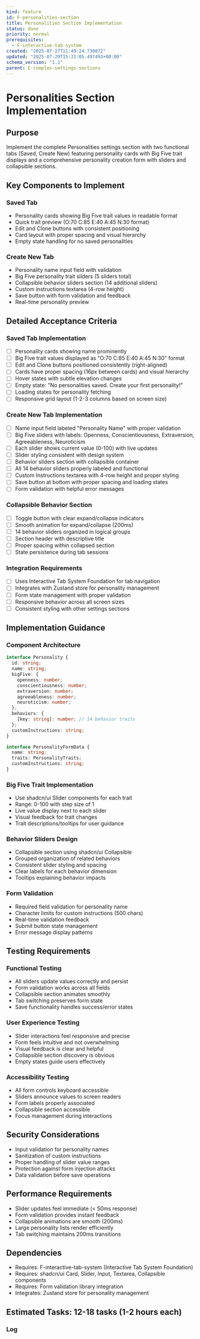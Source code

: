 ```yaml
---
kind: feature
id: F-personalities-section
title: Personalities Section Implementation
status: done
priority: normal
prerequisites:
  - F-interactive-tab-system
created: "2025-07-27T11:49:24.730872"
updated: "2025-07-29T15:31:05.497493+00:00"
schema_version: "1.1"
parent: E-complex-settings-sections
---
```


# Personalities Section Implementation

## Purpose

Implement the complete Personalities settings section with two functional tabs (Saved, Create New) featuring personality cards with Big Five trait displays and a comprehensive personality creation form with sliders and collapsible sections.

## Key Components to Implement

### Saved Tab

- Personality cards showing Big Five trait values in readable format
- Quick trait preview (O:70 C:85 E:40 A:45 N:30 format)
- Edit and Clone buttons with consistent positioning
- Card layout with proper spacing and visual hierarchy
- Empty state handling for no saved personalities

### Create New Tab

- Personality name input field with validation
- Big Five personality trait sliders (5 sliders total)
- Collapsible behavior sliders section (14 additional sliders)
- Custom instructions textarea (4-row height)
- Save button with form validation and feedback
- Real-time personality preview

## Detailed Acceptance Criteria

### Saved Tab Implementation

- [ ] Personality cards showing name prominently
- [ ] Big Five trait values displayed as "O:70 C:85 E:40 A:45 N:30" format
- [ ] Edit and Clone buttons positioned consistently (right-aligned)
- [ ] Cards have proper spacing (16px between cards) and visual hierarchy
- [ ] Hover states with subtle elevation changes
- [ ] Empty state: "No personalities saved. Create your first personality!"
- [ ] Loading states for personality fetching
- [ ] Responsive grid layout (1-2-3 columns based on screen size)

### Create New Tab Implementation

- [ ] Name input field labeled "Personality Name" with proper validation
- [ ] Big Five sliders with labels: Openness, Conscientiousness, Extraversion, Agreeableness, Neuroticism
- [ ] Each slider shows current value (0-100) with live updates
- [ ] Slider styling consistent with design system
- [ ] Behavior sliders section with collapsible container
- [ ] All 14 behavior sliders properly labeled and functional
- [ ] Custom Instructions textarea with 4-row height and proper styling
- [ ] Save button at bottom with proper spacing and loading states
- [ ] Form validation with helpful error messages

### Collapsible Behavior Section

- [ ] Toggle button with clear expand/collapse indicators
- [ ] Smooth animation for expand/collapse (200ms)
- [ ] 14 behavior sliders organized in logical groups
- [ ] Section header with descriptive title
- [ ] Proper spacing within collapsed section
- [ ] State persistence during tab sessions

### Integration Requirements

- [ ] Uses Interactive Tab System Foundation for tab navigation
- [ ] Integrates with Zustand store for personality management
- [ ] Form state management with proper validation
- [ ] Responsive behavior across all screen sizes
- [ ] Consistent styling with other settings sections

## Implementation Guidance

### Component Architecture

```typescript
interface Personality {
  id: string;
  name: string;
  bigFive: {
    openness: number;
    conscientiousness: number;
    extraversion: number;
    agreeableness: number;
    neuroticism: number;
  };
  behaviors: {
    [key: string]: number; // 14 behavior traits
  };
  customInstructions: string;
}

interface PersonalityFormData {
  name: string;
  traits: PersonalityTraits;
  customInstructions: string;
}
```

### Big Five Trait Implementation

- Use shadcn/ui Slider components for each trait
- Range: 0-100 with step size of 1
- Live value display next to each slider
- Visual feedback for trait changes
- Trait descriptions/tooltips for user guidance

### Behavior Sliders Design

- Collapsible section using shadcn/ui Collapsible
- Grouped organization of related behaviors
- Consistent slider styling and spacing
- Clear labels for each behavior dimension
- Tooltips explaining behavior impacts

### Form Validation

- Required field validation for personality name
- Character limits for custom instructions (500 chars)
- Real-time validation feedback
- Submit button state management
- Error message display patterns

## Testing Requirements

### Functional Testing

- All sliders update values correctly and persist
- Form validation works across all fields
- Collapsible section animates smoothly
- Tab switching preserves form state
- Save functionality handles success/error states

### User Experience Testing

- Slider interactions feel responsive and precise
- Form feels intuitive and not overwhelming
- Visual feedback is clear and helpful
- Collapsible section discovery is obvious
- Empty states guide users effectively

### Accessibility Testing

- All form controls keyboard accessible
- Sliders announce values to screen readers
- Form labels properly associated
- Collapsible section accessible
- Focus management during interactions

## Security Considerations

- Input validation for personality names
- Sanitization of custom instructions
- Proper handling of slider value ranges
- Protection against form injection attacks
- Data validation before save operations

## Performance Requirements

- Slider updates feel immediate (< 50ms response)
- Form validation provides instant feedback
- Collapsible animations are smooth (200ms)
- Large personality lists render efficiently
- Tab switching maintains 200ms transitions

## Dependencies

- Requires: F-interactive-tab-system (Interactive Tab System Foundation)
- Requires: shadcn/ui Card, Slider, Input, Textarea, Collapsible components
- Requires: Form validation library integration
- Integrates: Zustand store for personality management

## Estimated Tasks: 12-18 tasks (1-2 hours each)

### Log
